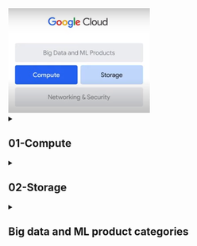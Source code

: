<img src="https://github.com/ShubhPatil95/GCP/blob/main/GCP_Big_Data_and_ML_Fundamentals/images/c1.png">

<details><summary> <h2>01-Compute</h2> </summary>
<p>
<h4> Below are the computing services </h4> 
<h4>1-Compute Engine</h4>
<img src="https://github.com/ShubhPatil95/GCP/blob/main/GCP_Big_Data_and_ML_Fundamentals/images/c2.png">

<h4>2-GKE</h4> 
<img src="https://github.com/ShubhPatil95/GCP/blob/main/GCP_Big_Data_and_ML_Fundamentals/images/c3.png">

<h4>3-App Engine</h4> 
<img src="https://github.com/ShubhPatil95/GCP/blob/main/GCP_Big_Data_and_ML_Fundamentals/images/c4.png">

<h4>4-Cloud Function</h4> 

<img src="https://github.com/ShubhPatil95/GCP/blob/main/GCP_Big_Data_and_ML_Fundamentals/images/c5.png">

<h4>5-Cloud Run</h4> 

<img src="https://github.com/ShubhPatil95/GCP/blob/main/GCP_Big_Data_and_ML_Fundamentals/images/c6.png">
</p>
</details>

<details><summary> <h2>02-Storage</h2> </summary>
<p>
<h4> In cloud computing processing limitaions are not attached to storage disks</h4> 
<img src="https://github.com/ShubhPatil95/GCP/blob/main/GCP_Big_Data_and_ML_Fundamentals/images/s1.png">
<h4>1-Unstructured : Cloud Storage</h4>
<img src="https://github.com/ShubhPatil95/GCP/blob/main/GCP_Big_Data_and_ML_Fundamentals/images/s3.png">
<img src="https://github.com/ShubhPatil95/GCP/blob/main/GCP_Big_Data_and_ML_Fundamentals/images/s4.png">

<h4>2-Sructured Data</h4>
<img src="https://github.com/ShubhPatil95/GCP/blob/main/GCP_Big_Data_and_ML_Fundamentals/images/s2.png">

</p>
</details>

<details><summary> <h2>Big data and ML product categories</h2> </summary>
<p>
<h4> Below are the 4 categories</h4> 
<img src="https://github.com/ShubhPatil95/GCP/blob/main/GCP_Big_Data_and_ML_Fundamentals/images/B1.png">

</p>
</details>
